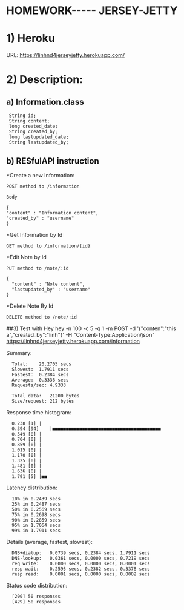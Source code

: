 # HOMEWORK----- JERSEY-JETTY
# 1) Heroku

 URL: https://linhnd4jerseyjetty.herokuapp.com/



# 2) Description:
## a) Information.class

     String id;
     String content;
     long created_date;
     String created_by;
     long lastupdated_date;
     String lastupdated_by;

## b) RESfulAPI instruction

*Create a new Information:

    POST method to /information

    Body

    {
    "content" : "Information content",
    "created_by" : "username"
    }


*Get Information by Id

    GET method to /information/{id}


*Edit Note by Id

    PUT method to /note/:id

    {
      "content" : "Note content",
      "lastupdated_by" : "username"
    }
*Delete Note By Id

    DELETE method to /note/:id

##3) Test with Hey
    hey -n 100 -c 5 -q 1 -m POST -d '{"conten":"this a","created_by":"linh"}' -H "Content-Type:Application/json" https://linhnd4jerseyjetty.herokuapp.com/information

Summary:
   
      Total:	20.2705 secs
      Slowest:	1.7911 secs
      Fastest:	0.2384 secs
      Average:	0.3336 secs
      Requests/sec:	4.9333
      
      Total data:	21200 bytes
      Size/request:	212 bytes

Response time histogram:
   
      0.238 [1]	|
      0.394 [94]	|■■■■■■■■■■■■■■■■■■■■■■■■■■■■■■■■■■■■■■■■
      0.549 [0]	|
      0.704 [0]	|
      0.859 [0]	|
      1.015 [0]	|
      1.170 [0]	|
      1.325 [0]	|
      1.481 [0]	|
      1.636 [0]	|
      1.791 [5]	|■■


Latency distribution:
   
      10% in 0.2439 secs
      25% in 0.2487 secs
      50% in 0.2569 secs
      75% in 0.2698 secs
      90% in 0.2859 secs
      95% in 1.7064 secs
      99% in 1.7911 secs

Details (average, fastest, slowest):
   
      DNS+dialup:	0.0739 secs, 0.2384 secs, 1.7911 secs
      DNS-lookup:	0.0361 secs, 0.0000 secs, 0.7219 secs
      req write:	0.0000 secs, 0.0000 secs, 0.0001 secs
      resp wait:	0.2595 secs, 0.2382 secs, 0.3378 secs
      resp read:	0.0001 secs, 0.0000 secs, 0.0002 secs

Status code distribution:
    
      [200]	50 responses
      [429]	50 responses
